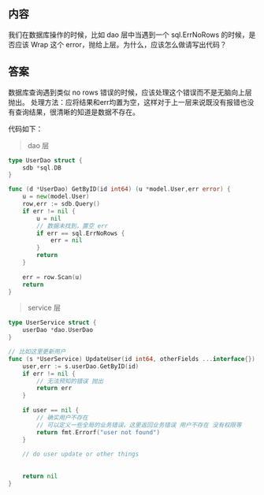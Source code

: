 ## 内容

我们在数据库操作的时候，比如 dao 层中当遇到一个 sql.ErrNoRows 的时候，是否应该 Wrap 这个 error，抛给上层。为什么，应该怎么做请写出代码？

## 答案

数据库查询遇到类似 no rows 错误的时候，应该处理这个错误而不是无脑向上层抛出。
处理方法：应将结果和err均置为空，这样对于上一层来说既没有报错也没有查询结果，很清晰的知道是数据不存在。

代码如下：

> dao 层

```go
type UserDao struct {
    sdb *sql.DB
}

func (d *UserDao) GetByID(id int64) (u *model.User,err error) {
    u = new(model.User)
    row,err := sdb.Query()
    if err != nil {
        u = nil
        // 数据未找到，置空 err
        if err == sql.ErrNoRows {
            err = nil
        }
        return
    }
    
    err = row.Scan(u)
    return
}
```

> service 层

```go
type UserService struct {
    userDao *dao.UserDao
}

// 比如这里更新用户
func (s *UserService) UpdateUser(id int64, otherFields ...interface{}) error {
    user,err := s.userDao.GetByID(id)
    if err != nil {
        // 无法预知的错误 抛出
        return err
    }
    
    if user == nil {
        // 确实用户不存在
        // 可以定义一些全局的业务错误，这里返回业务错误 用户不存在 没有权限等
        return fmt.Errorf("user not found")
    }
    
    // do user update or other things
    
    
    return nil
}
```
